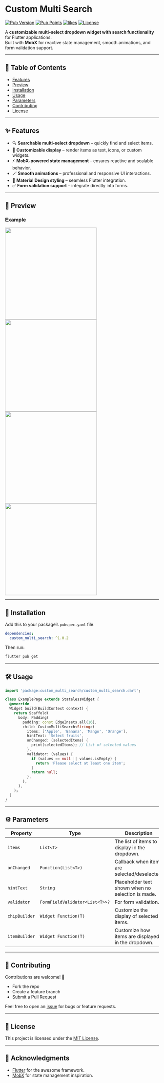 # Custom Multi Search

[![Pub Version](https://img.shields.io/pub/v/custom_multi_search.svg)](https://pub.dev/packages/custom_multi_search)
[![Pub Points](https://img.shields.io/pub/points/custom_multi_search)](https://pub.dev/packages/custom_multi_search/score)
[![likes](https://img.shields.io/pub/likes/custom_multi_search)](https://pub.dev/packages/custom_multi_search/score)
[![License](https://img.shields.io/github/license/pavan-kumar-mannem/selestro.svg)](LICENSE)

A **customizable multi-select dropdown widget with search functionality** for Flutter applications.  
Built with **MobX** for reactive state management, smooth animations, and form validation support.

---

## 📖 Table of Contents
- [Features](#-features)
- [Preview](#-preview)
- [Installation](#-installation)
- [Usage](#-usage)
- [Parameters](#-parameters)
- [Contributing](#-contributing)
- [License](#-license)

---

## ✨ Features

- 🔍 **Searchable multi-select dropdown** – quickly find and select items.
- 🎨 **Customizable display** – render items as text, icons, or custom widgets.
- ⚡ **MobX-powered state management** – ensures reactive and scalable behavior.
- 🪄 **Smooth animations** – professional and responsive UI interactions.
- 📱 **Material Design styling** – seamless Flutter integration.
- ✅ **Form validation support** – integrate directly into forms.

---

## 📸 Preview

### Example
<img src="screenshots/image.png" width="300"/>
<img src="screenshots/image(1).png" width="300"/>
<img src="screenshots/image(2).png" width="300"/>
<img src="screenshots/image(3).png" width="300"/>


---

## 🚀 Installation

Add this to your package’s `pubspec.yaml` file:

```yaml
dependencies:
  custom_multi_search: ^1.0.2
```

Then run:

```sh
flutter pub get
```

---

## 🛠 Usage

```dart
import 'package:custom_multi_search/custom_multi_search.dart';

class ExamplePage extends StatelessWidget {
  @override
  Widget build(BuildContext context) {
    return Scaffold(
      body: Padding(
        padding: const EdgeInsets.all(16),
        child: CustomMultiSearch<String>(
          items: ['Apple', 'Banana', 'Mango', 'Orange'],
          hintText: 'Select fruits',
          onChanged: (selectedItems) {
            print(selectedItems); // List of selected values
          },
          validator: (values) {
            if (values == null || values.isEmpty) {
              return 'Please select at least one item';
            }
            return null;
          },
        ),
      ),
    );
  }
}
```

---

## ⚙️ Parameters

| Property       | Type                        | Description |
|----------------|-----------------------------|-------------|
| `items`        | `List<T>`                   | The list of items to display in the dropdown. |
| `onChanged`    | `Function(List<T>)`         | Callback when items are selected/deselected. |
| `hintText`     | `String`                    | Placeholder text shown when no selection is made. |
| `validator`    | `FormFieldValidator<List<T>>?` | For form validation. |
| `chipBuilder`  | `Widget Function(T)`        | Customize the display of selected items. |
| `itemBuilder`  | `Widget Function(T)`        | Customize how items are displayed in the dropdown. |

---

## 🤝 Contributing

Contributions are welcome! 🎉  
- Fork the repo  
- Create a feature branch  
- Submit a Pull Request  

Feel free to open an [issue](../../issues) for bugs or feature requests.

---

## 📜 License

This project is licensed under the [MIT License](LICENSE).

---

## 🙌 Acknowledgments

- [Flutter](https://flutter.dev) for the awesome framework.  
- [MobX](https://pub.dev/packages/mobx) for state management inspiration.  